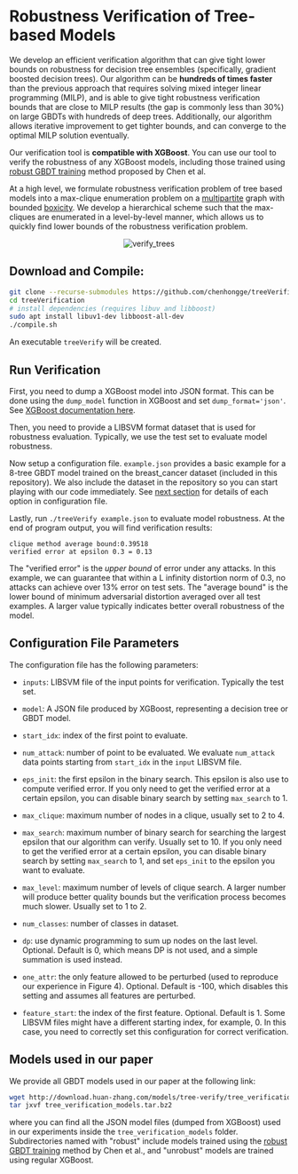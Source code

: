Robustness Verification of Tree-based Models
======================================

We develop an efficient verification algorithm that can give tight lower bounds
on robustness for decision tree ensembles (specifically, gradient boosted
decision trees). Our algorithm can be **hundreds of times faster** than the
previous approach that requires solving mixed integer linear programming
(MILP), and is able to give tight robustness verification bounds that are close
to MILP results (the gap is commonly less than 30\%) on large GBDTs with
hundreds of deep trees. Additionally, our algorithm allows iterative
improvement to get tighter bounds, and can converge to the optimal MILP
solution eventually.

Our verification tool is **compatible with XGBoost**. You can use our tool to
verify the robustness of any XGBoost models, including those trained using
[robust GBDT training](https://github.com/chenhongge/RobustTrees) method
proposed by Chen et al.

At a high level, we formulate robustness verification problem of tree based
models into a max-clique enumeration problem on a
[multipartite](https://en.wikipedia.org/wiki/Multipartite_graph) graph with
bounded [boxicity](https://en.wikipedia.org/wiki/Boxicity). We develop a
hierarchical scheme such that the max-cliques are enumerated in a
level-by-level manner, which allows us to quickly find lower bounds of the
robustness verification problem.

<p align="center">
  <img src="https://www.huan-zhang.com/images/upload/tree-verify/multilevel.png" alt="verify_trees"/>
</p>

##  Download and Compile:

```bash
git clone --recurse-submodules https://github.com/chenhongge/treeVerification.git
cd treeVerification
# install dependencies (requires libuv and libboost)
sudo apt install libuv1-dev libboost-all-dev
./compile.sh
```

An executable `treeVerify` will be created.

## Run Verification

First, you need to dump a XGBoost model into JSON format. This can be done
using the `dump_model` function in XGBoost and set `dump_format='json'`.
See [XGBoost documentation here](https://xgboost.readthedocs.io/en/latest/python/python_intro.html#training).

Then, you need to provide a LIBSVM format dataset that is used for robustness
evaluation. Typically, we use the test set to evaluate model robustness.

Now setup a configuration file. `example.json` provides a basic example for a 8-tree
GBDT model trained on the breast\_cancer dataset (included in this repository).
We also include the dataset in the repository so you can start playing with our code
immediately. See [next section](#configuration-file-parameters) for details of each
option in configuration file.

Lastly, run `./treeVerify example.json` to evaluate model robustness. At the end of 
program output, you will find verification results:
```
clique method average bound:0.39518
verified error at epsilon 0.3 = 0.13
```

The "verified error" is the *upper bound* of error under any attacks. In this
example, we can guarantee that within a L infinity distortion norm of 0.3, no
attacks can achieve over 13\% error on test sets. The "average bound" is the
lower bound of minimum adversarial distortion averaged over all test examples.
A larger value typically indicates better overall robustness of the model.

## Configuration File Parameters

The configuration file has the following parameters:

* `inputs`: LIBSVM file of the input points for verification. Typically the
  test set.

* `model`: A JSON file produced by XGBoost, representing a decision tree or
  GBDT model.

* `start_idx`: index of the first point to evaluate.

* `num_attack`: number of point to be evaluated. We evaluate `num_attack` data
  points starting from `start_idx` in the `input` LIBSVM file.

* `eps_init`: the first epsilon in the binary search. This epsilon is also use
to compute verified error. If you only need to get the verified error at a certain
epsilon, you can disable binary search by setting `max_search` to 1.

* `max_clique`: maximum number of nodes in a clique, usually set to 2 to 4.

* `max_search`: maximum number of binary search for searching the largest
  epsilon that our algorithm can verify. Usually set to 10. If you only need to
  get the verified error at a certain epsilon, you can disable binary search by
  setting `max_search` to 1, and set `eps_init` to the epsilon you want to evaluate.

* `max_level`: maximum number of levels of clique search. A larger number will
  produce better quality bounds but the verification process becomes much
  slower. Usually set to 1 to 2.

* `num_classes`: number of classes in dataset.

* `dp`: use dynamic programming to sum up nodes on the last level. Optional.
  Default is 0, which means DP is not used, and a simple summation is used
  instead.

* `one_attr`: the only feature allowed to be perturbed (used to reproduce our
  experience in Figure 4). Optional. Default is -100, which disables this
  setting and assumes all features are perturbed.

* `feature_start`: the index of the first feature. Optional. Default is 1. Some
  LIBSVM files might have a different starting index, for example, 0. In this
  case, you need to correctly set this configuration for correct verification.

## Models used in our paper

We provide all GBDT models used in our paper at the following link:

```bash
wget http://download.huan-zhang.com/models/tree-verify/tree_verification_models.tar.bz2
tar jxvf tree_verification_models.tar.bz2
```

where you can find all the JSON model files (dumped from XGBoost) used in our
experiments inside the `tree_verification_models` folder. Subdirectories named
with "robust" include models trained using the [robust GBDT
training](https://github.com/chenhongge/RobustTrees) method by Chen et al., and
"unrobust" models are trained using regular XGBoost.

